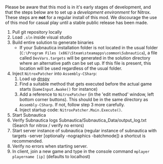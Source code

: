 Please be aware that this mod is in it's early stages of development, and that the steps below are to set up a *development environment* for Nitrox. These steps are **not** for a regular install of this mod. We discourage the use of this mod for casual play until a stable public release has been made.

1. Pull git repository locally
2. Load `.sln` inside visual studio
3. Build entire solution to generate binaries
    - If your Subnautica installation folder is not located in the usual folder (`C:\Program Files (x86)\Steam\steamapps\common\Subnautica`), a file called `DevVars.targets` will be generated in the solution directory where an alternative path can be set up. If this file is present, this location will be used regardless of the usual folder.
4. Inject `NitroxPatcher` into `Assembly-CSharp`:
    1. Load up [dnspy](https://github.com/0xd4d/dnSpy)
    2. Find a suitable method that gets executed before the actual game starts (`GameInput.Awake()` for instance)
    3. Add a reference to `NitroxPatcher` (in the 'edit method' window, left bottom corner buttons). This should be in the same directory as `Assembly-CSharp`. If not, follow step 3 more carefully.
    4. Inject startup code: `NitroxPatcher.Main.Execute()`.
5. Start Subnautica
6. Verify Subnautica logs Subnautica/Subnautica_Data/output_log.txt (Search for nitrox / verify no errors)
7. Start server instance of subnautica (regular instance of subnautica with targets -server [optionally -nographics -batchmode]) a shortcut is recommended.
8. Verify no errors when starting server.
9. In client, join a new game and type in the console command `mplayer playername [ip]` (defaults to localhost)

